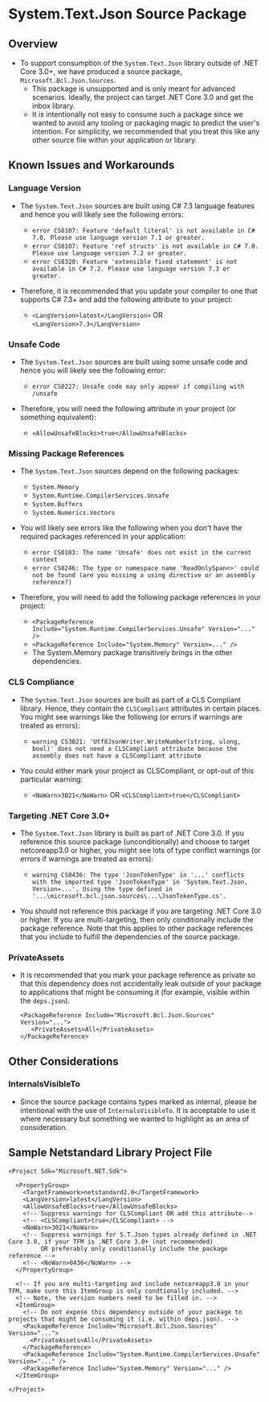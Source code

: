 # System.Text.Json Source Package

## Overview

* To support consumption of the `System.Text.Json` library outside of .NET Core 3.0+, we have produced a source package, `Microsoft.Bcl.Json.Sources`.
  - This package is unsupported and is only meant for advanced scenarios. Ideally, the project can target .NET Core 3.0 and get the inbox library.
  - It is intentionally not easy to consume such a package since we wanted to avoid any tooling or packaging magic to predict the user's intention.
    For simplicity, we recommended that you treat this like any other source file within your application or library.

## Known Issues and Workarounds

### Language Version

* The `System.Text.Json` sources are built using C# 7.3 language features and hence you will likely see the following errors:
  - `error CS8107: Feature 'default literal' is not available in C# 7.0. Please use language version 7.1 or greater.`
  - `error CS8107: Feature 'ref structs' is not available in C# 7.0. Please use language version 7.2 or greater.`
  - `error CS8320: Feature 'extensible fixed statement' is not available in C# 7.2. Please use language version 7.3 or greater.`

* Therefore, it is recommended that you update your compiler to one that supports C# 7.3+ and add the following attribute to your project:
  - `<LangVersion>latest</LangVersion>` OR `<LangVersion>7.3</LangVersion>`

### Unsafe Code

* The `System.Text.Json` sources are built using some unsafe code and hence you will likely see the following error:
  - `error CS0227: Unsafe code may only appear if compiling with /unsafe`

* Therefore, you will need the following attribute in your project (or something equivalent):
  - `<AllowUnsafeBlocks>true</AllowUnsafeBlocks>`

### Missing Package References

* The `System.Text.Json` sources depend on the following packages:
  - `System.Memory`
  - `System.Runtime.CompilerServices.Unsafe`
  - `System.Buffers`
  - `System.Numerics.Vectors`

* You will likely see errors like the following when you don't have the required packages referenced in your application:
  - `error CS0103: The name 'Unsafe' does not exist in the current context`
  - `error CS0246: The type or namespace name 'ReadOnlySpan<>' could not be found (are you missing a using directive or an assembly reference?)`

* Therefore, you will need to add the following package references in your project:
  - `<PackageReference Include="System.Runtime.CompilerServices.Unsafe" Version="..." />`
  - `<PackageReference Include="System.Memory" Version=..." />`
  - The System.Memory package transitively brings in the other dependencies.

### CLS Compliance

* The `System.Text.Json` sources are built as part of a CLS Compliant library. Hence, they contain the `CLSCompliant` attributes in certain places.
  You might see warnings like the following (or errors if warnings are treated as errors):
  - `warning CS3021: 'Utf8JsonWriter.WriteNumber(string, ulong, bool)' does not need a CLSCompliant attribute because the assembly does not have a CLSCompliant attribute`

* You could either mark your project as CLSCompliant, or opt-out of this particular warning:
  - `<NoWarn>3021</NoWarn>` OR `<CLSCompliant>true</CLSCompliant>`

### Targeting .NET Core 3.0+

* The `System.Text.Json` library is built as part of .NET Core 3.0. If you reference this source package (unconditionally) and choose to target netcoreapp3.0 or higher,
  you might see lots of type conflict warnings (or errors if warnings are treated as errors):
  - `warning CS0436: The type 'JsonTokenType' in '...' conflicts with the imported type 'JsonTokenType' in 'System.Text.Json, Version=...'. Using the type defined in '...\microsoft.bcl.json.sources\...\JsonTokenType.cs'.`

* You should not reference this package if you are targeting .NET Core 3.0 or higher. If you are multi-targeting, then only conditionally include the package reference.
  Note that this applies to other package references that you include to fulfill the dependencies of the source package.

### PrivateAssets

* It is recommended that you mark your package reference as private so that this dependency does not accidentally leak outside of your package
  to applications that might be consuming it (for example, visible within the `deps.json`).
  ```csproj
  <PackageReference Include="Microsoft.Bcl.Json.Sources" Version="...">
     <PrivateAssets>All</PrivateAssets>
  </PackageReference>
  ```

## Other Considerations

### InternalsVisibleTo

* Since the source package contains types marked as internal, please be intentional with the use of `InternalsVisibleTo`.
  It is acceptable to use it where necessary but something we wanted to highlight as an area of consideration.

## Sample Netstandard Library Project File

```csproj
<Project Sdk="Microsoft.NET.Sdk">

  <PropertyGroup>
    <TargetFramework>netstandard2.0</TargetFramework>
    <LangVersion>latest</LangVersion>
    <AllowUnsafeBlocks>true</AllowUnsafeBlocks>
    <!-- Suppress warnings for CLSCompliant OR add this attribute-->
    <!-- <CLSCompliant>true</CLSCompliant> -->
    <NoWarn>3021</NoWarn>
    <!-- Suppress warnings for S.T.Json types already defined in .NET Core 3.0, if your TFM is .NET Core 3.0+ (not recommended)
         OR preferably only conditionally include the package reference -->
    <!-- <NoWarn>0436</NoWarn> -->
  </PropertyGroup>

  <!-- If you are multi-targeting and include netcoreapp3.0 in your TFM, make sure this ItemGroup is only condtionally included. -->
  <!-- Note, the version numbers need to be filled in. -->
  <ItemGroup>
    <!-- Do not expose this dependency outside of your package to projects that might be consuming it (i.e. within deps.json). -->
    <PackageReference Include="Microsoft.Bcl.Json.Sources" Version="...">
      <PrivateAssets>All</PrivateAssets>
    </PackageReference>
    <PackageReference Include="System.Runtime.CompilerServices.Unsafe" Version="..." />
    <PackageReference Include="System.Memory" Version="..." />
  </ItemGroup>

</Project>
```